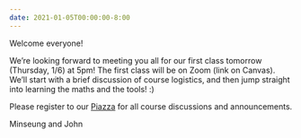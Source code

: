 ```yaml
---
date: 2021-01-05T00:00:00-8:00
---
```

Welcome everyone!

We’re looking forward to meeting you all for our first class tomorrow (Thursday, 1/6) at 5pm! The first class will be on Zoom (link on Canvas).
We’ll start with a brief discussion of course logistics, and then jump straight into learning the maths and the tools! :)

Please register to our [Piazza](https://piazza.com/stanford/winter2022/nepr209) for all course discussions and announcements.

Minseung and John
